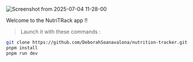 ![Screenshot from 2025-07-04 11-28-00](https://github.com/user-attachments/assets/a01fde04-f261-4b45-a680-4d0de0fe7c0c)

Welcome to the NutriTRack app !!

> Launch it with these commands :
```bash
git clone https://github.com/DeborahSoanavalona/nutrition-tracker.git
pnpm install
pnpm run dev
```

